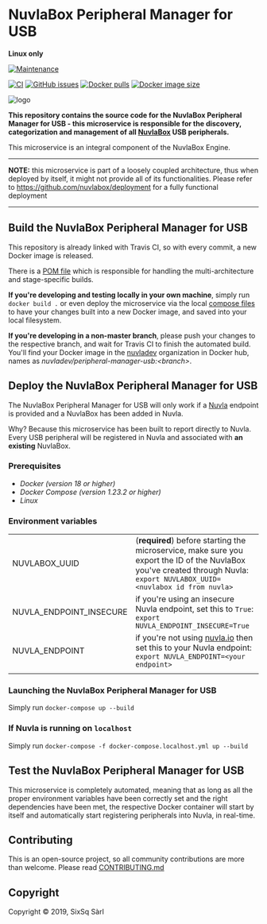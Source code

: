 # NuvlaBox Peripheral Manager for USB

**Linux only**

[![Maintenance](https://img.shields.io/badge/Maintained%3F-yes-green.svg?style=for-the-badge)](https://github.com/nuvlabox/peripheral-manager-usb/graphs/commit-activity)


[![CI](https://img.shields.io/travis/com/nuvlabox/peripheral-manager-usb?style=for-the-badge&logo=travis-ci&logoColor=white)](https://travis-ci.com/nuvlabox/peripheral-manager-usb)
[![GitHub issues](https://img.shields.io/github/issues/nuvlabox/peripheral-manager-usb?style=for-the-badge&logo=github&logoColor=white)](https://GitHub.com/nuvlabox/peripheral-manager-usb/issues/)
[![Docker pulls](https://img.shields.io/docker/pulls/nuvlabox/peripheral-manager-usb?style=for-the-badge&logo=Docker&logoColor=white)](https://cloud.docker.com/u/nuvlabox/repository/docker/nuvlabox/peripheral-manager-usb)
[![Docker image size](https://img.shields.io/microbadger/image-size/nuvlabox/peripheral-manager-usb?style=for-the-badge&logo=docker&logoColor=white)](https://cloud.docker.com/u/nuvlabox/repository/docker/nuvlabox/peripheral-manager-usb)

![logo](https://camo.githubusercontent.com/5f893cf6632a9d635c0bdb1c0b51fc97317ce498/68747470733a2f2f6d656469612e73697873712e636f6d2f68756266732f53697853715f47656e6572616c2f6e75766c61626f785f6c6f676f5f7265645f6f6e5f7472616e73706172656e745f3235303070782e706e67)



**This repository contains the source code for the NuvlaBox Peripheral Manager for USB - this microservice is responsible for the discovery, categorization and management of all [NuvlaBox](https://sixsq.com/products-and-services/nuvlabox/overview) USB peripherals.**

This microservice is an integral component of the NuvlaBox Engine.

---

**NOTE:** this microservice is part of a loosely coupled architecture, thus when deployed by itself, it might not provide all of its functionalities. Please refer to https://github.com/nuvlabox/deployment for a fully functional deployment

---

## Build the NuvlaBox Peripheral Manager for USB

This repository is already linked with Travis CI, so with every commit, a new Docker image is released. 

There is a [POM file](pom.xml) which is responsible for handling the multi-architecture and stage-specific builds.

**If you're developing and testing locally in your own machine**, simply run `docker build .` or even deploy the microservice via the local [compose files](docker-compose.yml) to have your changes built into a new Docker image, and saved into your local filesystem.

**If you're developing in a non-master branch**, please push your changes to the respective branch, and wait for Travis CI to finish the automated build. You'll find your Docker image in the [nuvladev](https://hub.docker.com/u/nuvladev) organization in Docker hub, names as _nuvladev/peripheral-manager-usb:\<branch\>_.

## Deploy the NuvlaBox Peripheral Manager for USB

The NuvlaBox Peripheral Manager for USB will only work if a [Nuvla](https://github.com/nuvla/deployment) endpoint is provided and a NuvlaBox has been added in Nuvla.

Why? Because this microservice has been built to report directly to Nuvla. Every USB peripheral will be registered in Nuvla and associated with **an existing** NuvlaBox.

### Prerequisites 

 - *Docker (version 18 or higher)*
 - *Docker Compose (version 1.23.2 or higher)*
 - *Linux*

### Environment variables

|                          	|                                                                                                                                                       	|
|-------------------------	|------------------------------------------------------------------------------------------------------------------------------------------------------	|
|           NUVLABOX_UUID 	| (**required**) before starting the microservice, make sure you export the ID of the NuvlaBox you've created through Nuvla: `export NUVLABOX_UUID=<nuvlabox id from nuvla>` 	|
| NUVLA_ENDPOINT_INSECURE 	| if you're using an insecure Nuvla endpoint, set this to `True`: `export NUVLA_ENDPOINT_INSECURE=True`                                                	|
|          NUVLA_ENDPOINT 	| if you're not using [nuvla.io](https://nuvla.io) then set this to your Nuvla endpoint: `export NUVLA_ENDPOINT=<your endpoint>`                                      	|
| | |

### Launching the NuvlaBox Peripheral Manager for USB

Simply run `docker-compose up --build`

### If Nuvla is running on `localhost`

Simply run `docker-compose -f docker-compose.localhost.yml up --build`

## Test the NuvlaBox Peripheral Manager for USB

This microservice is completely automated, meaning that as long as all the proper environment variables have been correctly set and the right dependencies have been met, the respective Docker container will start by itself and automatically start registering peripherals into Nuvla, in real-time.

## Contributing

This is an open-source project, so all community contributions are more than welcome. Please read [CONTRIBUTING.md](CONTRIBUTING.md)
 
## Copyright

Copyright &copy; 2019, SixSq Sàrl
